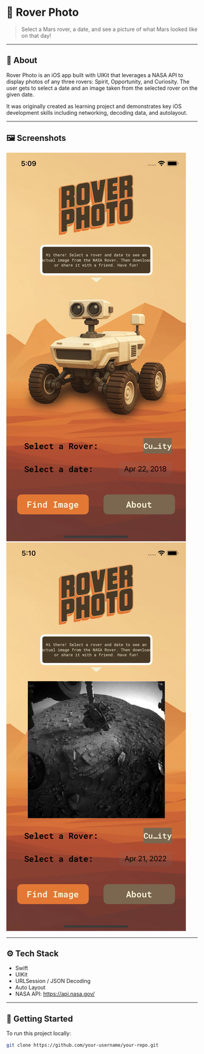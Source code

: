 # 📱 Rover Photo
> Select a Mars rover, a date, and see a picture of what Mars looked like on that day!

---

## 🧠 About

Rover Photo is an iOS app built with UIKit that leverages a NASA API to display photos of any three rovers: Spirit, Opportunity, and Curiosity.  The user gets to select a date and an image taken from the selected rover on the given date.

It was originally created as learning project and demonstrates key iOS development skills including networking, decoding data, and autolayout.

---

## 🖼️ Screenshots

![Rover Photo default screen](defaultScreen.png) ![Rover Photo image screen](imageScreen.png)



---

## ⚙️ Tech Stack

- Swift
- UIKit
- URLSession / JSON Decoding
- Auto Layout
- NASA API: https://api.nasa.gov/

---

## 🚀 Getting Started

To run this project locally:

```bash
git clone https://github.com/your-username/your-repo.git
